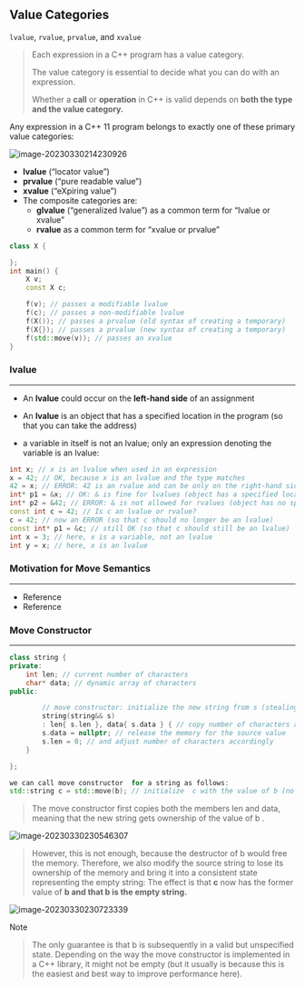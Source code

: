 ## Value Categories

`lvalue`, `rvalue`, `prvalue`, and `xvalue`

> Each expression in a C++ program has a value category.
>
> The value category is essential to decide what you can do with an expression.
>
> Whether a **call** or **operation** in C++ is valid depends on **both the type and the value category.**

Any expression in a C++ 11 program belongs to exactly one of these primary value categories:

![image-20230330214230926](E:\cplus-knowledge-repo\valueCategories)

- **lvalue** (“locator value”)
-  **prvalue** (“pure readable value”)
-  **xvalue** (“eXpiring value”)
- The composite categories are:
  -  **glvalue** (“generalized lvalue”) as a common term for “lvalue or xvalue”
  -  **rvalue** as a common term for “xvalue or prvalue”



```C++
class X {

};
int main() {
	X v;
	const X c;

	f(v); // passes a modifiable lvalue
	f(c); // passes a non-modifiable lvalue
	f(X()); // passes a prvalue (old syntax of creating a temporary)
	f(X{}); // passes a prvalue (new syntax of creating a temporary)
	f(std::move(v)); // passes an xvalue
}
```



### lvalue

----

- An **lvalue** could occur on the **left-hand side** of an assignment

- An **lvalue** is an object that has a specified location in the program (so that you can take the address)
- a variable in itself is not an lvalue; only an expression denoting the variable is an lvalue:

```C++
int x; // x is an lvalue when used in an expression
x = 42; // OK, because x is an lvalue and the type matches
42 = x; // ERROR: 42 is an rvalue and can be only on the right-hand side of an assignment
int* p1 = &x; // OK: & is fine for lvalues (object has a specified location)
int* p2 = &42; // ERROR: & is not allowed for rvalues (object has no specified location)
const int c = 42; // Is c an lvalue or rvalue?
c = 42; // now an ERROR (so that c should no longer be an lvalue)
const int* p1 = &c; // still OK (so that c should still be an lvalue)
int x = 3; // here, x is a variable, not an lvalue
int y = x; // here, x is an lvalue
```



### Motivation for Move Semantics
---

- Reference
- Reference



### Move Constructor

----



```C++
class string {
private:
	int len; // current number of characters
	char* data; // dynamic array of characters
public:

		// move constructor: initialize the new string from s (stealing the value):
		string(string&& s)
		: len{ s.len }, data{ s.data } { // copy number of characters and pointer to memory
		s.data = nullptr; // release the memory for the source value
		s.len = 0; // and adjust number of characters accordingly
	}

};

we can call move constructor  for a string as follows:
std::string c = std::move(b); // initialize  c with the value of b (no longer needing its value here)

```

> The move constructor first copies both the members len and data, meaning that the new string gets ownership
> of the value of b .

![image-20230330230546307](E:\cplus-knowledge-repo\moveConstructor)

> However, this is not enough, because the destructor of b would free the memory. Therefore, we also modify
> the source string to lose its ownership of the memory and bring it into a consistent state representing the
> empty string: The effect is that **c** now has the former value of  **b and that b is the empty string.**

![image-20230330230723339](E:\cplus-knowledge-repo\moveConstructor_2)

Note

>The only guarantee is that b is subsequently in a valid but unspecified state. Depending on the way the move
>constructor is implemented in a C++ library, it might not be empty (but it usually is because this is the easiest
>and best way to improve performance here).